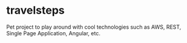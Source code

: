 # travelsteps
Pet project to play around with cool technologies such as AWS, REST, Single Page Application, Angular, etc.
